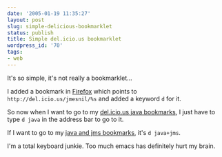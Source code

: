 ```yaml
---
date: '2005-01-19 11:35:27'
layout: post
slug: simple-delicious-bookmarklet
status: publish
title: Simple del.icio.us bookmarklet
wordpress_id: '70'
tags:
- web
---
```


It's so simple, it's not really a bookmarklet...





I added a bookmark in [Firefox](http://www.mozilla.org/products/firefox/) which points to `http://del.icio.us/jmesnil/%s` and added a keyword `d` for it.  

So now when I want to go to my [del.icio.us java bookmarks](http://del.icio.us/jmesnil/java), I just have to type `d java` in the address bar to go to it.  

If I want to go to my [java and jms bookmarks](http://del.icio.us/jmesnil/java+jms), it's `d java+jms`.





<disclaimer>  

I'm a total keyboard junkie. Too much emacs has definitely hurt my brain.  

</disclaimer>




